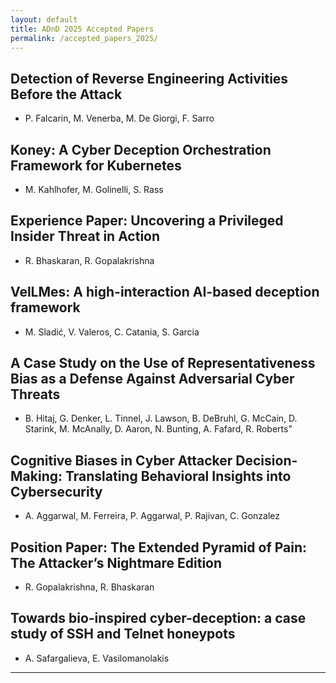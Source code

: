 ```yaml
---
layout: default
title: ADnD 2025 Accepted Papers
permalink: /accepted_papers_2025/
---
```


## Detection of Reverse Engineering Activities Before the Attack
* P. Falcarin, M. Venerba, M. De Giorgi, F. Sarro

## Koney: A Cyber Deception Orchestration Framework for Kubernetes
* M. Kahlhofer, M. Golinelli, S. Rass

## Experience Paper: Uncovering a Privileged Insider Threat in Action
* R. Bhaskaran, R. Gopalakrishna

## VelLMes: A high-interaction AI-based deception framework
* M. Sladić, V. Valeros, C. Catania, S. Garcia

## A Case Study on the Use of Representativeness Bias as a Defense Against Adversarial Cyber Threats
* B. Hitaj, G. Denker, L. Tinnel, J. Lawson, B. DeBruhl, G. McCain, D. Starink, M. McAnally, D. Aaron, N. Bunting, A. Fafard, R. Roberts"

## Cognitive Biases in Cyber Attacker Decision-Making: Translating Behavioral Insights into Cybersecurity
* A. Aggarwal, M. Ferreira, P. Aggarwal, P. Rajivan, C. Gonzalez

## Position Paper: The Extended Pyramid of Pain: The Attacker’s Nightmare Edition
* R. Gopalakrishna, R. Bhaskaran

## Towards bio-inspired cyber-deception: a case study of SSH and Telnet honeypots
* A. Safargalieva, E. Vasilomanolakis


---



